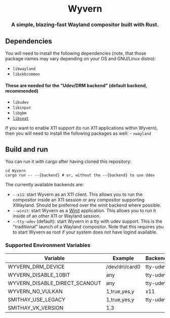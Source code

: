 <div align="center">
<h1>Wyvern</h1>
<h3>A simple, blazing-fast Wayland compositor built with Rust.</h3>
</div>

## Dependencies

You will need to install the following dependencies (note, that those package
names may vary depending on your OS and GNU/Linux distro):

- `libwayland`
- `libxkbcommon`

#### These are needed for the "Udev/DRM backend" (default backend, recommended)

- `libudev`
- `libinput`
- `libgbm`
- [`libseat`](https://git.sr.ht/~kennylevinsen/seatd)

If you want to enable X11 support (to run X11 applications within Wyvern),
then you will need to install the following packages as well:
    - `xwayland`

## Build and run

You can run it with cargo after having cloned this repository:

```
cd Wyvern
cargo run -- --{backend} # or, without the --{backend} to use Udev
```

The currently available backends are:

- `--x11`: start Wyvern as an X11 client. This allows you to run the compositor inside an X11 session or any compositor supporting XWayland. Should be preferred over the winit backend where possible.
- `--winit`: start Wyvern as a [Winit](https://github.com/tomaka/winit) application. This allows you to run it
  inside of an other X11 or Wayland session.
- `--tty-udev` (default): start Wyvern in a tty with udev support. This is the "traditional" launch of a Wayland
  compositor. Note that this requires you to start Wyvern as root if your system does not have logind
  available.

### Supported Environment Variables

| Variable                      | Example         | Backends  |
|-------------------------------|-----------------|-----------|
| WYVERN_DRM_DEVICE              | /dev/dri/card0  | tty-udev  |
| WYVERN_DISABLE_10BIT           | any             | tty-udev  |
| WYVERN_DISABLE_DIRECT_SCANOUT  | any             | tty-udev  |
| WYVERN_NO_VULKAN               | 1,true,yes,y    | x11       |
| SMITHAY_USE_LEGACY             | 1,true,yes,y    | tty-udev  |
| SMITHAY_VK_VERSION             | 1.3             |           |
